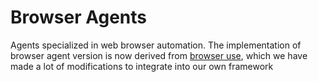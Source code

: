 # Browser Agents

Agents specialized in web browser automation.
The implementation of browser agent version is now derived from [browser use](https://github.com/browser-use/browser-use), which we have made a lot of modifications to integrate into our own framework
